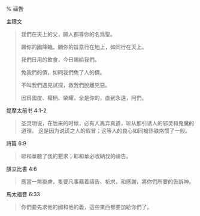 % 禱告

主禱文

> 我們在天上的父，願人都尊你的名爲聖。
>
> 願你的國降臨。願你的旨意行在地上，如同行在天上。
>
> 我們日用的飲食，今日賜給我們。
>
> 免我們的債，如同我們免了人的債。
>
> 不叫我們遇見試探，救我們脫離兇惡。
>
> 因爲國度、權柄、榮耀，全是你的，直到永遠，阿們。

提摩太前书 4:1-2

> 圣灵明说，在后来的时候，必有人离弃真道，听从那引诱人的邪灵和鬼魔的道理。 这是因为说谎之人的假冒；这等人的良心如同被热铁烙惯了一般。

詩篇 6:9

> 耶和華聽了我的懇求；耶和華必收納我的禱告。

腓立比書 4:6

> 應當一無掛慮，隻要凡事藉着禱告、祈求，和感謝，將你們所要的告訴神。

馬太福音 6:33

> 你們要先求他的國和他的義，這些東西都要加給你們了。

